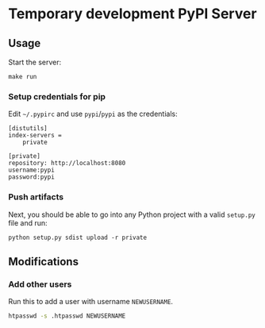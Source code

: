 # Temporary development PyPI Server

## Usage

Start the server:

```
make run
```

### Setup credentials for pip

Edit `~/.pypirc` and use `pypi`/`pypi` as the credentials:

```
[distutils]
index-servers =
    private

[private]
repository: http://localhost:8080
username:pypi
password:pypi
```

### Push artifacts

Next, you should be able to go into any Python project with a valid
`setup.py` file and run:

```
python setup.py sdist upload -r private
```

## Modifications

### Add other users

Run this to add a user with username `NEWUSERNAME`.

```bash
htpasswd -s .htpasswd NEWUSERNAME
```